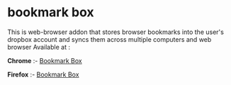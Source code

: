# **bookmark box**

This is web-browser addon that  stores browser bookmarks into the user's dropbox account and syncs them across multiple computers and web browser
Available at : 

**Chrome** :- [Bookmark Box](https://chrome.google.com/webstore/detail/bookmark-box/eghjldnoldfcnfgfkbnmcbaalnkljphi)

**Firefox** :- [Bookmark Box](https://addons.mozilla.org/en-US/firefox/addon/bookmark-box/?src=ss)